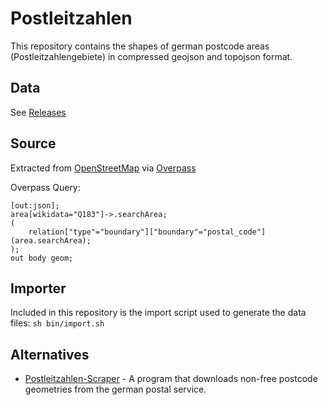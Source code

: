 # Postleitzahlen

This repository contains the shapes of german postcode areas (Postleitzahlengebiete) in compressed geojson and topojson format.

## Data

See [Releases](https://github.com/yetzt/postleitzahlen/releases)

## Source

Extracted from [OpenStreetMap](http://www.openstreetmap.org/) via [Overpass](https://overpass-turbo.eu/)

Overpass Query:

```
[out:json];
area[wikidata="Q183"]->.searchArea;
(
	relation["type"="boundary"]["boundary"="postal_code"](area.searchArea);
);
out body geom;
```

## Importer

Included in this repository is the import script used to generate the data files: `sh bin/import.sh`

## Alternatives

* [Postleitzahlen-Scraper](https://github.com/yetzt/postleitzahlen-scraper) - A program that downloads non-free postcode geometries from the german postal service.

